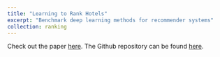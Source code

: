 ```yaml
---
title: "Learning to Rank Hotels"
excerpt: "Benchmark deep learning methods for recommender systems"
collection: ranking
---
```


Check out the paper [here](../../files/learning_to_rank_hotels.pdf). The Github repository can be found [here](https://github.com/eriche98/sad_final_project).